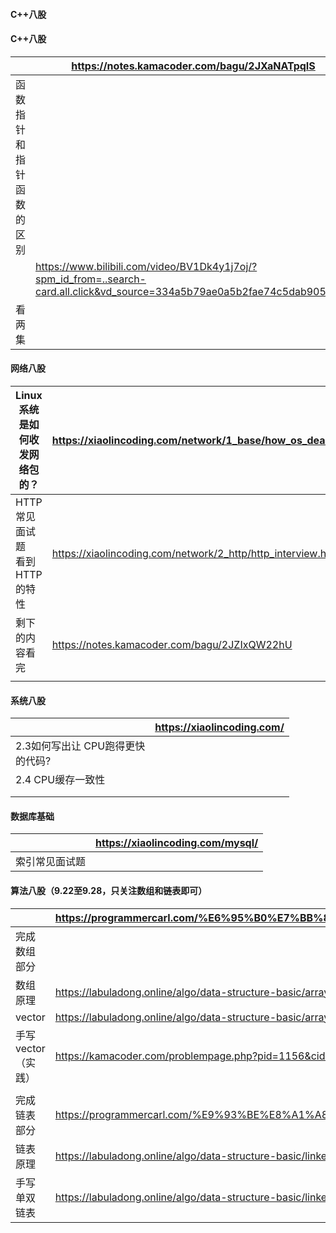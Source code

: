 #### C++八股
#### C++八股

|               | https://notes.kamacoder.com/bagu/2JXaNATpqIS                                                                                |
| ------------- | --------------------------------------------------------------------------------------------------------------------------- |
|  函数指针和指针函数的区别 |                                                                                                                             |
|               | https://www.bilibili.com/video/BV1Dk4y1j7oj/?spm_id_from=..search-card.all.click&vd_source=334a5b79ae0a5b2fae74c5dab9051d5b |
| 看两集           |                                                                                                                             |
#### 网络八股

| Linux 系统是如何收发网络包<br>的？ | https://xiaolincoding.com/network/1_base/how_os_deal_network_package.html |
| ---------------------- | ------------------------------------------------------------------------- |
| HTTP常见面试题<br>看到HTTP的特性 | https://xiaolincoding.com/network/2_http/http_interview.html              |
| 剩下的内容看完                | https://notes.kamacoder.com/bagu/2JZIxQW22hU                              |
|                        |                                                                           |

#### 系统八股

|                          | https://xiaolincoding.com/ |
| ------------------------ | -------------------------- |
| 2.3如何写出让 CPU跑得更快<br>的代码? |                            |
| 2.4 CPU缓存一致性             |                            |
|                          |                            |
|                          |                            |


#### 数据库基础

|         | https://xiaolincoding.com/mysql/ |
| ------- | -------------------------------- |
| 索引常见面试题 |                                  |

#### 算法八股（9.22至9.28，只关注数组和链表即可）

|              | https://programmercarl.com/%E6%95%B0%E7%BB%84%E7%90%86%E8%AE%BA%E5%9F%BA%E7%A1%80.html |
| ------------ | -------------------------------------------------------------------------------------- |
| 完成数组部分       |                                                                                        |
| 数组原理         | https://labuladong.online/algo/data-structure-basic/array-basic/                       |
| vector       | https://labuladong.online/algo/data-structure-basic/array-implement/                   |
| 手写vector（实践） | https://kamacoder.com/problempage.php?pid=1156&cid=10&lid=105                          |
|              |                                                                                        |
| 完成链表部分       | https://programmercarl.com/%E9%93%BE%E8%A1%A8%E7%90%86%E8%AE%BA%E5%9F%BA%E7%A1%80.html |
| 链表原理         | https://labuladong.online/algo/data-structure-basic/linkedlist-basic/                  |
| 手写单双链表       | https://labuladong.online/algo/data-structure-basic/linkedlist-implement/              |
